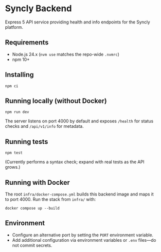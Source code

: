 # Syncly Backend

Express 5 API service providing health and info endpoints for the Syncly platform.

## Requirements
- Node.js 24.x (`nvm use` matches the repo-wide `.nvmrc`)
- npm 10+

## Installing
```
npm ci
```

## Running locally (without Docker)
```
npm run dev
```
The server listens on port 4000 by default and exposes `/health` for status checks and `/api/v1/info` for metadata.

## Running tests
```
npm test
```
(Currently performs a syntax check; expand with real tests as the API grows.)

## Running with Docker
The root `infra/docker-compose.yml` builds this backend image and maps it to port 4000. Run the stack from `infra/` with:
```
docker compose up --build
```

## Environment
- Configure an alternative port by setting the `PORT` environment variable.
- Add additional configuration via environment variables or `.env` files—do not commit secrets.
